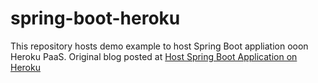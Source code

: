 # spring-boot-heroku
This repository hosts demo example to host Spring Boot appliation ooon Heroku PaaS. Original blog posted at [Host Spring Boot Application on Heroku](https://virendraoswal.com/host-spring-boot-application-on-heroku)
